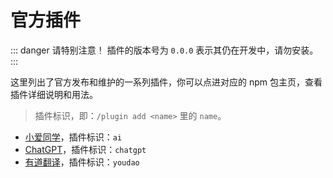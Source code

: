 # 官方插件

::: danger 请特别注意！
插件的版本号为 `0.0.0` 表示其仍在开发中，请勿安装。
:::

这里列出了官方发布和维护的一系列插件，你可以点进对应的 npm 包主页，查看插件详细说明和用法。

> 插件标识，即：`/plugin add <name>` 里的 `name`。

- [小爱同学](https://npm.im/kivibot-plugin-ai)，插件标识：`ai`
- [ChatGPT](https://npm.im/kivibot-plugin-chatgpt)，插件标识：`chatgpt`
- [有道翻译](https://npm.im/kivibot-plugin-youdao)，插件标识：`youdao`
